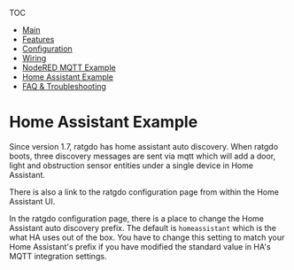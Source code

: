 TOC
* [Main](index.md)
* [Features](01_features.md)
* [Configuration](02_configuration.md)
* [Wiring](03_wiring.md)
* [NodeRED MQTT Example](04_nodered_example.md)
* [Home Assistant Example](05_homeassistant_example.md)
* [FAQ & Troubleshooting](09_faq.md)

# Home Assistant Example

Since version 1.7, ratgdo has home assistant auto discovery. When ratgdo boots, three discovery messages are sent via mqtt which will add a door, light and obstruction sensor entities under a single device in Home Assistant.

There is also a link to the ratgdo configuration page from within the Home Assistant UI.

In the ratgdo configuration page, there is a place to change the Home Assistant auto discovery prefix. The default is `homeassistant` which is the what HA uses out of the box. You have to change this setting to match your Home Assistant's prefix if you have modified the standard value in HA's MQTT integration settings.